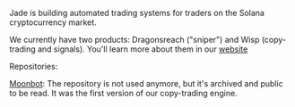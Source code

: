 Jade is building automated trading systems for traders on the Solana cryptocurrency market.

We currently have two products: Dragonsreach ("sniper") and Wisp (copy-trading and signals). You'll learn more about them in our [website](https://www.jadefi.io/)

Repositories:

[Moonbot](https://github.com/jadefi-io/moonbot): The repository is not used anymore, but it's archived and public to be read. It was the first version of our copy-trading engine.
